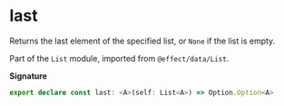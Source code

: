# last

Returns the last element of the specified list, or `None` if the list is
empty.

Part of the `List` module, imported from `@effect/data/List`.

**Signature**

```ts
export declare const last: <A>(self: List<A>) => Option.Option<A>
```
